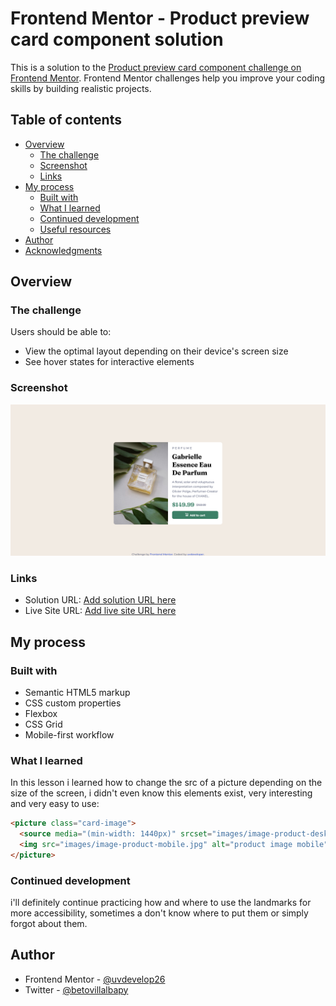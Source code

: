 
# Frontend Mentor - Product preview card component solution

This is a solution to the [Product preview card component challenge on Frontend Mentor](https://www.frontendmentor.io/challenges/product-preview-card-component-GO7UmttRfa). Frontend Mentor challenges help you improve your coding skills by building realistic projects. 

## Table of contents

- [Overview](#overview)
  - [The challenge](#the-challenge)
  - [Screenshot](#screenshot)
  - [Links](#links)
- [My process](#my-process)
  - [Built with](#built-with)
  - [What I learned](#what-i-learned)
  - [Continued development](#continued-development)
  - [Useful resources](#useful-resources)
- [Author](#author)
- [Acknowledgments](#acknowledgments)



## Overview

### The challenge

Users should be able to:

- View the optimal layout depending on their device's screen size
- See hover states for interactive elements

### Screenshot

![](./Frontend_Mentor_Product_preview_card_component.png)



### Links

- Solution URL: [Add solution URL here](https://github.com/uvdevelop26/product-preview-card)
- Live Site URL: [Add live site URL here](https://uvdevelop26.github.io/product-preview-card/)

## My process

### Built with

- Semantic HTML5 markup
- CSS custom properties
- Flexbox
- CSS Grid
- Mobile-first workflow


### What I learned

In this lesson i learned how to change the src of a picture depending on the size of the screen, i didn't even know this elements exist, very interesting and very easy to use:


```html
<picture class="card-image">
  <source media="(min-width: 1440px)" srcset="images/image-product-desktop.jpg" />
  <img src="images/image-product-mobile.jpg" alt="product image mobile" class="image-product">
</picture>

```


### Continued development

i'll definitely continue practicing how and where to use the landmarks for more accessibility, sometimes a don't know where to put them or simply forgot about them.



## Author

- Frontend Mentor - [@uvdevelop26](https://www.frontendmentor.io/profile/uvdevelop26)
- Twitter - [@betovillalbapy](https://www.twitter.com/betovillalbapy)



